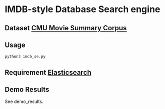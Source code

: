 # IMDB-style Database Search engine

## Dataset [CMU Movie Summary Corpus](http://www.cs.cmu.edu/~ark/personas/)

## Usage
```bash
python3 imdb_se.py
```

## Requirement [Elasticsearch](https://www.elastic.co/products/elasticsearch)

## Demo Results
See demo_results.
